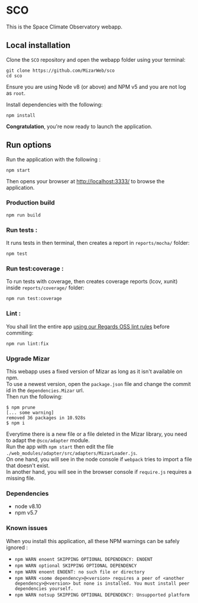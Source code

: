 # SCO

This is the Space Climate Observatory webapp.

## Local installation

Clone the `SCO` repository and open the webapp folder using your terminal:
```
git clone https://github.com/MizarWeb/sco
cd sco
```

Ensure you are using Node v8 (or above) and NPM v5 and you are not log as `root`.  

Install dependencies with the following:
```
npm install
```

**Congratulation**, you're now ready to launch the application.

## Run options

Run the application with the following :
```
npm start
```

Then opens your browser at [http://localhost:3333/](http://localhost:3333/) to browse the application.

### Production build

```
npm run build
```

### Run tests :

It runs tests in then terminal, then creates a report in `reports/mocha/` folder:

```
npm test
```

### Run test:coverage :

To run tests with coverage, then creates coverage reports (lcov, xunit) inside `reports/coverage/` folder:

```
npm run test:coverage
```

### Lint :

You shall lint the entire app [using our Regards OSS lint rules](/blob/master/eslint-config-es6-rules) before commiting:
```
npm run lint:fix
```
### Upgrade Mizar

This webapp uses a fixed version of Mizar as long as it isn't available on npm.  
To use a newest version, open the `package.json` file and change the commit id in the `dependencies.Mizar` url.  
Then run the following:
```
$ npm prune
[... some warning]
removed 36 packages in 10.928s
$ npm i
```

Everytime there is a new file or a file deleted in the Mizar library, you need to adapt the `@sco/adapter` module.  
Run the app with `npm start` then edit the file `./web_modules/adapter/src/adapters/MizarLoader.js`.  
On one hand, you will see in the node console if `webpack` tries to import a file that doesn't exist.  
In another hand, you will see in the browser console if `require.js` requires a missing file.

### Dependencies

-	node v8.10
-	npm v5.7

### Known issues

When you install this application, all these NPM warnings can be safely ignored :  
- `npm WARN enoent SKIPPING OPTIONAL DEPENDENCY: ENOENT`
- `npm WARN optional SKIPPING OPTIONAL DEPENDENCY`
- `npm WARN enoent ENOENT: no such file or directory`
- `npm WARN <some dependency>@<version> requires a peer of <another dependency>@<version> but none is installed. You must install peer dependencies yourself.`
- `npm WARN notsup SKIPPING OPTIONAL DEPENDENCY: Unsupported platform`